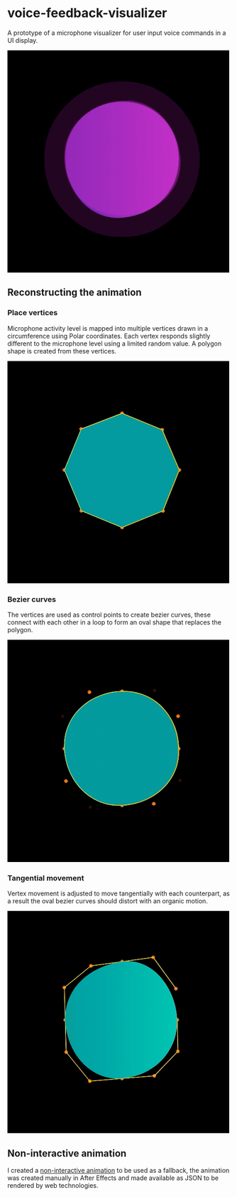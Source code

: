 # voice-feedback-visualizer

A prototype of a microphone visualizer for user input voice commands in a UI display.

![Image of description](readme-content/description4.gif)

## Reconstructing the animation

### Place vertices

Microphone activity level is mapped into multiple vertices drawn in a circumference using Polar coordinates. Each vertex responds slightly different to the microphone level using a limited random value. A polygon shape is created from these vertices.

![Image of description](readme-content/description1.gif)

### Bezier curves

The vertices are used as control points to create bezier curves, these connect with each other in a loop to form an oval shape that replaces the polygon.

![Image of description](readme-content/description2.gif)

### Tangential movement

Vertex movement is adjusted to move tangentially with each counterpart, as a result the oval bezier curves should distort with an organic motion.

![Image of description](readme-content/description3.gif)

## Non-interactive animation

I created a [non-interactive animation](https://gesoto.github.io/microphone-visualizer/reference-animation/soundviz.html) to be used as a fallback, the animation was created manually in After Effects and made available as JSON to be rendered by web technologies.

